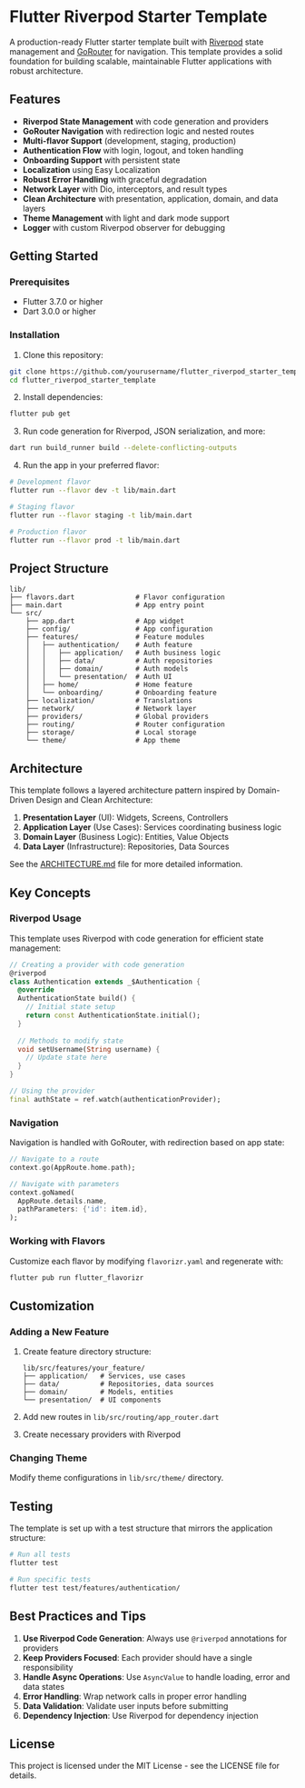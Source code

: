 # Flutter Riverpod Starter Template

A production-ready Flutter starter template built with [Riverpod](https://riverpod.dev/) state management and [GoRouter](https://pub.dev/packages/go_router) for navigation. This template provides a solid foundation for building scalable, maintainable Flutter applications with robust architecture.

## Features

- **Riverpod State Management** with code generation and providers
- **GoRouter Navigation** with redirection logic and nested routes
- **Multi-flavor Support** (development, staging, production)
- **Authentication Flow** with login, logout, and token handling
- **Onboarding Support** with persistent state
- **Localization** using Easy Localization
- **Robust Error Handling** with graceful degradation
- **Network Layer** with Dio, interceptors, and result types
- **Clean Architecture** with presentation, application, domain, and data layers
- **Theme Management** with light and dark mode support
- **Logger** with custom Riverpod observer for debugging

## Getting Started

### Prerequisites

- Flutter 3.7.0 or higher
- Dart 3.0.0 or higher

### Installation

1. Clone this repository:
```bash
git clone https://github.com/yourusername/flutter_riverpod_starter_template.git
cd flutter_riverpod_starter_template
```

2. Install dependencies:
```bash
flutter pub get
```

3. Run code generation for Riverpod, JSON serialization, and more:
```bash
dart run build_runner build --delete-conflicting-outputs
```

4. Run the app in your preferred flavor:
```bash
# Development flavor
flutter run --flavor dev -t lib/main.dart

# Staging flavor
flutter run --flavor staging -t lib/main.dart

# Production flavor
flutter run --flavor prod -t lib/main.dart
```

## Project Structure

```
lib/
├── flavors.dart               # Flavor configuration
├── main.dart                  # App entry point
└── src/
    ├── app.dart               # App widget
    ├── config/                # App configuration
    ├── features/              # Feature modules
    │   ├── authentication/    # Auth feature
    │   │   ├── application/   # Auth business logic
    │   │   ├── data/          # Auth repositories
    │   │   ├── domain/        # Auth models
    │   │   └── presentation/  # Auth UI
    │   ├── home/              # Home feature
    │   └── onboarding/        # Onboarding feature
    ├── localization/          # Translations
    ├── network/               # Network layer
    ├── providers/             # Global providers
    ├── routing/               # Router configuration
    ├── storage/               # Local storage
    └── theme/                 # App theme
```

## Architecture

This template follows a layered architecture pattern inspired by Domain-Driven Design and Clean Architecture:

1. **Presentation Layer** (UI): Widgets, Screens, Controllers
2. **Application Layer** (Use Cases): Services coordinating business logic
3. **Domain Layer** (Business Logic): Entities, Value Objects
4. **Data Layer** (Infrastructure): Repositories, Data Sources

See the [ARCHITECTURE.md](./ARCHITECTURE.md) file for more detailed information.

## Key Concepts

### Riverpod Usage

This template uses Riverpod with code generation for efficient state management:

```dart
// Creating a provider with code generation
@riverpod
class Authentication extends _$Authentication {
  @override
  AuthenticationState build() {
    // Initial state setup
    return const AuthenticationState.initial();
  }
  
  // Methods to modify state
  void setUsername(String username) {
    // Update state here
  }
}

// Using the provider
final authState = ref.watch(authenticationProvider);
```

### Navigation

Navigation is handled with GoRouter, with redirection based on app state:

```dart
// Navigate to a route
context.go(AppRoute.home.path);

// Navigate with parameters
context.goNamed(
  AppRoute.details.name, 
  pathParameters: {'id': item.id},
);
```

### Working with Flavors

Customize each flavor by modifying `flavorizr.yaml` and regenerate with:

```bash
flutter pub run flutter_flavorizr
```

## Customization

### Adding a New Feature

1. Create feature directory structure:
   ```
   lib/src/features/your_feature/
   ├── application/   # Services, use cases
   ├── data/          # Repositories, data sources
   ├── domain/        # Models, entities
   └── presentation/  # UI components
   ```

2. Add new routes in `lib/src/routing/app_router.dart`

3. Create necessary providers with Riverpod

### Changing Theme

Modify theme configurations in `lib/src/theme/` directory.

## Testing

The template is set up with a test structure that mirrors the application structure:

```bash
# Run all tests
flutter test

# Run specific tests
flutter test test/features/authentication/
```

## Best Practices and Tips

1. **Use Riverpod Code Generation**: Always use `@riverpod` annotations for providers
2. **Keep Providers Focused**: Each provider should have a single responsibility
3. **Handle Async Operations**: Use `AsyncValue` to handle loading, error and data states
4. **Error Handling**: Wrap network calls in proper error handling
5. **Data Validation**: Validate user inputs before submitting
6. **Dependency Injection**: Use Riverpod for dependency injection

## License

This project is licensed under the MIT License - see the LICENSE file for details.
